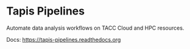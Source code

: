 # Tapis Pipelines

Automate data analysis workflows on TACC Cloud and HPC resources.

Docs: https://tapis-pipelines.readthedocs.org


